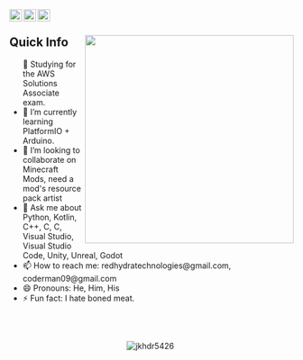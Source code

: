 
<a href="https://www.reddit.com/user/jkhdr5426">
  <img align="left" alt="jkhdr5426 Reddit" width="22px" src="https://www.reddit.com/favicon.ico"/>
</a>
<a href="https://open.spotify.com/user/31rpqspvmuwur35crrvd6wqdqmpa">
  <img align="left" alt="jkhdr5426 Spotify" width="22px" src="https://open.spotify.com/favicon.ico"/>
</a>
<a href="https://github.com/jkhdr5426">
  <img align="left" alt = "jkhdr5426 Github" width = "22px" src = "https://github.com/favicon.ico">
</a>
</br>

<div>
  <img width="370px" align="right" src="https://user-images.githubusercontent.com/85592265/209687162-ae19bdd1-7723-444f-a721-c56477b01c25.jpg" />

  <h2>Quick Info</h2>
  <ul>
    <li🔭 I’m currently working on [Developing Safe and Efficient Self-Driving Vehicles’ Operation through Sensor Data](https://github.com/ISEF-7/project_v3)
    <li>🧐 Studying for the AWS Solutions Associate exam.</li>
    <li>🌱 I’m currently learning PlatformIO + Arduino.
    <li>👯 I’m looking to collaborate on Minecraft Mods, need a mod's resource pack artist
    <li>💬 Ask me about Python, Kotlin, C++, C, C, Visual Studio, Visual Studio Code, Unity, Unreal, Godot
    <li>📫 How to reach me: redhydratechnologies@gmail.com, coderman09@gmail.com
    <li> 😄 Pronouns: He, Him, His
    <li>⚡ Fun fact: I hate boned meat.
  </ul>
</div>

</br>
</br>





<p align="center"> <img src="https://github-readme-stats.vercel.app/api?username=jkhdr5426&show_icons=true&theme=great-gatsby" alt="jkhdr5426" />

<img width="0" src="https://visitor-badge.glitch.me/badge?page_id=jkhdr5426.jkhdr5426"/>
